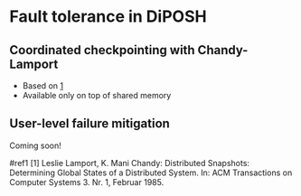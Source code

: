 # Fault tolerance in DiPOSH

## Coordinated checkpointing with Chandy-Lamport

* Based on [1](#ref1)
* Available only on top of shared memory

## User-level failure mitigation

Coming soon!

#ref1 [1] Leslie Lamport, K. Mani Chandy: Distributed Snapshots: Determining Global States of a Distributed System. In: ACM Transactions on Computer Systems 3. Nr. 1, Februar 1985.